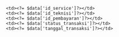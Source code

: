                 <td><?= $data['id_service']?></td>
                <td><?= $data['id_teknisi']?></td>
                <td><?= $data['id_pembayaran']?></td>
                <td><?= $data['status_transaksi']?></td>
                <td><?= $data['tanggal_transaksi']?></td>